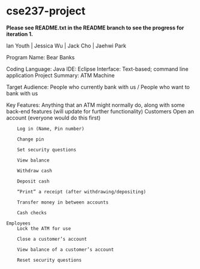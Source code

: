 # cse237-project

**Please see README.txt in the README branch to see the progress for iteration 1.**

Ian Youth | Jessica Wu | Jack Cho | Jaehwi Park
 
Program Name: Bear Banks
 
Coding Language: Java 
IDE: Eclipse
Interface: Text-based; command line application
Project Summary: ATM Machine 
 
Target Audience: People who currently bank with us / People who want to bank with us
 
Key Features: Anything that an ATM might normally do, along with some back-end features (will update for further functionality)
    Customers
        Open an account (everyone would do this first)
        
        Log in (Name, Pin number)
        
        Change pin
        
        Set security questions
        
        View balance
        
        Withdraw cash
        
        Deposit cash
        
        “Print” a receipt (after withdrawing/depositing)
        
        Transfer money in between accounts
        
        Cash checks
        
    Employees
        Lock the ATM for use
        
        Close a customer’s account
        
        View balance of a customer’s account
        
        Reset security questions


      
